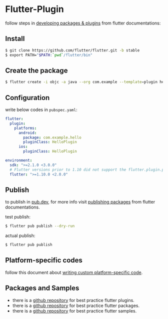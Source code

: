 # Flutter-Plugin

follow steps in [developing packages & plugins](https://flutter.dev/docs/development/packages-and-plugins/developing-packages) from flutter documentations:

## Install
```bash
$ git clone https://github.com/flutter/flutter.git -b stable
$ export PATH="$PATH:`pwd`/flutter/bin"
```

## Create the package
```bash
$ flutter create -i objc -a java --org com.example --template=plugin hello
```

## Configuration
write below codes in `pubspec.yaml`:
```yaml
flutter:
  plugin:
    platforms:
      android:
        package: com.example.hello
        pluginClass: HelloPlugin
      ios:
        pluginClass: HelloPlugin

environment:
  sdk: ">=2.1.0 <3.0.0"
  # Flutter versions prior to 1.10 did not support the flutter.plugin.platforms map.
  flutter: ">=1.10.0 <2.0.0"
```

## Publish
to publish in [pub.dev](https://pub.dev/), for more info visit [publishing packages](https://dart.dev/tools/pub/publishing) from flutter documentations.

test publish:
```bash
$ flutter pub publish --dry-run
```

actual publish:
```bash
$ flutter pub publish
```

## Platform-specific codes
follow this document about [writing custom platform-specific code](https://flutter.dev/docs/development/platform-integration/platform-channels).

## Packages and Samples
- there is a [github repository](https://github.com/flutter/plugins) for best practice flutter plugins.
- there is a [github repository](https://github.com/flutter/plugins/tree/master/packages) for best practice flutter packages.
- there is a [github repository](https://github.com/flutter/flutter/tree/master/examples) for best practice flutter samples.
